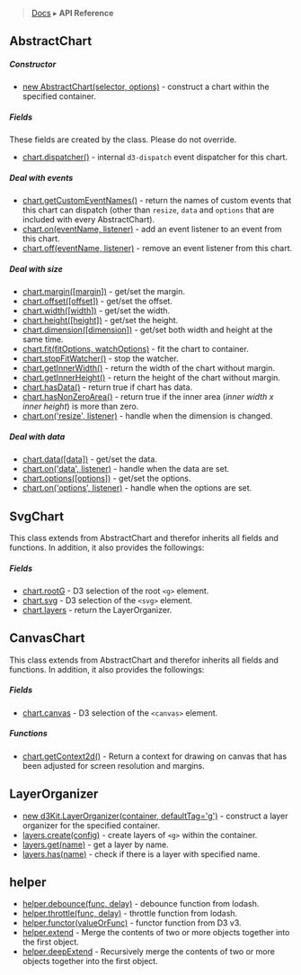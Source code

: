 > [Docs](../README.md) ▸ **API Reference**

## AbstractChart

##### Constructor

* [new AbstractChart(selector, options)](AbstractChart.md#constructor) - construct a chart within the specified container.

##### Fields

These fields are created by the class. Please do not override.

* [chart.dispatcher()](AbstractChart.md#dispatcher) -  internal `d3-dispatch` event dispatcher for this chart.

##### Deal with events

* [chart.getCustomEventNames()](AbstractChart.md#getCustomEventNames) - return the names of custom events that this chart can dispatch (other than `resize`, `data` and `options` that are included with every AbstractChart).
* [chart.on(eventName, listener)](AbstractChart.md#on) - add an event listener to an event from this chart.
* [chart.off(eventName, listener)](AbstractChart.md#off) - remove an event listener from this chart.

##### Deal with size

* [chart.margin([margin])](AbstractChart.md#margin) - get/set the margin.
* [chart.offset([offset])](AbstractChart.md#offset) - get/set the offset.
* [chart.width([width])](AbstractChart.md#width) - get/set the width.
* [chart.height([height])](AbstractChart.md#height) - get/set the height.
* [chart.dimension([dimension])](AbstractChart.md#dimension) - get/set both width and height at the same time.
* [chart.fit(fitOptions, watchOptions)](AbstractChart.md#fit) - fit the chart to container.
* [chart.stopFitWatcher()](AbstractChart.md#stopFitWatcher) - stop the watcher.
* [chart.getInnerWidth()](AbstractChart.md#getInnerWidth) - return the width of the chart without margin.
* [chart.getInnerHeight()](AbstractChart.md#getInnerHeight) - return the height of the chart without margin.
* [chart.hasData()](AbstractChart.md#hasData) - return true if chart has data.
* [chart.hasNonZeroArea()](AbstractChart.md#hasNonZeroArea) - return true if the inner area (*inner width x inner height*) is more than zero.
* [chart.on('resize', listener)](AbstractChart.md#event_resize) - handle when the dimension is changed.

##### Deal with data

* [chart.data([data])](AbstractChart.md#data) - get/set the data.
* [chart.on('data', listener)](AbstractChart.md#event_data) - handle when the data are set.
* [chart.options([options])](AbstractChart.md#options) - get/set the options.
* [chart.on('options', listener)](AbstractChart.md#event_options) - handle when the options are set.

## SvgChart

This class extends from AbstractChart and therefor inherits all fields and functions. In addition, it also provides the followings:

##### Fields

* [chart.rootG](SvgChart.md#rootG) - D3 selection of the root `<g>` element.
* [chart.svg](SvgChart.md#svg) - D3 selection of the `<svg>` element.
* [chart.layers](SvgChart.md#layers) - return the LayerOrganizer.

## CanvasChart

This class extends from AbstractChart and therefor inherits all fields and functions. In addition, it also provides the followings:

##### Fields

* [chart.canvas](CanvasChart.md#canvas) - D3 selection of the `<canvas>` element.

##### Functions

* [chart.getContext2d()](CanvasChart.md#getContext2d) - Return a context for drawing on canvas that has been adjusted for screen resolution and margins.

<!--
## d3Kit.Chartlet

* [new d3Kit.Chartlet](Chartlet.md#constructor) - construct a chartlet.

##### Getter Functions

* [chartlet.getDispatcher](Chartlet.md#getDispatcher) - return chartlet's dispatcher.
* [chartlet.getCustomEvents](Chartlet.md#getCustomEvents) - return chartlet's custom events.
* [chartlet.getPropertyValue](Chartlet.md#getPropertyValue) - return a naked value for a charlet named property.

##### Getter/Setter Function

* [chartlet.property](Chartlet.md#property) - return function which will return a charlet named property value.

##### Enter/Update/Exit Functions

* [chartlet.enter](Chartlet.md#enter) - will cause the chartlet to add new elements to a chart.
* [chartlet.update](Chartlet.md#update) - will cause the chartlet to update existing chart elements.
* [chartlet.exit](Chartlet.md#exit) - will cause the chartlet to remove elements from the chart.

##### Inheritance Functions

* [chartlet.inheritPropertyFrom](Chartlet.md#inheritPropertyFrom) - map a named property for parent to child chartlet.
* [chartlet.inheritPropertiesFrom](Chartlet.md#inheritPropertiesFrom) - map many named properties for parent to child chartet.
* [chartlet.publishEventsTo](Chartlet.md#publishEventsTo) - dispatch child charlet events to parent chartlet.

##### Events

* [chartlet.on](Chartlet.md#on) - bind charlet event to event handler.
* [enterDone](Chartlet.md#enterDone) - fired when asynchronous activity in [Chartlet.enter](Chartlet.md#enter) has completed.
* [updateDone](Chartlet.md#updateDone) - fired when asynchronous activity in [Chartlet.update](Chartlet.md#update) has completed.
* [exitDone](Chartlet.md#exitDone) - fired when asynchronous activity in [Chartlet.exit](Chartlet.md#exit) has completed.
-->

## LayerOrganizer

* [new d3Kit.LayerOrganizer(container, defaultTag='g')](LayerOrganizer.md#constructor) - construct a layer organizer for the specified container.
* [layers.create(config)](LayerOrganizer.md#create) - create layers of ```<g>``` within the container.
* [layers.get(name)](LayerOrganizer.md#get) - get a layer by name.
* [layers.has(name)](LayerOrganizer.md#has) - check if there is a layer with specified name.

## helper

* [helper.debounce(func, delay)](Helper.md#debounce) - debounce function from lodash.
* [helper.throttle(func, delay)](Helper.md#throttle) - throttle function from lodash.
* [helper.functor(valueOrFunc)](Helper.md#functor) - functor function from D3 v3.
* [helper.extend](Helper.md#extend) - Merge the contents of two or more objects together into the first object.
* [helper.deepExtend](Helper.md#deepExtend) - Recursively merge the contents of two or more objects together into the first object.
